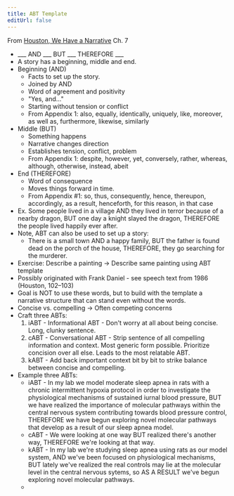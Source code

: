 ```yaml
---
title: ABT Template
editUrl: false
---
```


From [Houston, We Have a Narrative](/notes/-2025---book---houston-we-have-a-narrative---olson2015) Ch. 7

* \_\_\_ AND \_\_\_ BUT \_\_\_ THEREFORE \_\_\_
* A story has a beginning, middle and end.
* Beginning (AND)
  * Facts to set up the story.
  * Joined by AND
  * Word of agreement and positivity
  * "Yes, and..."
  * Starting without tension or conflict
  * From Appendix 1: also, equally, identically, uniquely, like, moreover, as well as, furthermore, likewise, similarly
* Middle (BUT)
  * Something happens
  * Narrative changes direction
  * Establishes tension, conflict, problem
  * From Appendix 1: despite, however, yet, conversely, rather, whereas, although, otherwise, instead, abeit
* End (THEREFORE)
  * Word of consequence
  * Moves things forward in time.
  * From Appendix #1: so, thus, consequently, hence, thereupon, accordingly, as a result, henceforth, for this reason, in that case
* Ex. Some people lived in a village AND they lived in terror because of a nearby dragon, BUT one day a knight slayed the dragon, THEREFORE the people lived happily ever after.
* Note, ABT can also be used to set up a story:
  * There is a small town AND a happy family, BUT the father is found dead on the porch of the house, THEREFORE, they go searching for the murderer.
* Exercise: Describe a painting -> Describe same painting using ABT template
* Possibly originated with Frank Daniel - see speech text from 1986 (Houston, 102–103)
* Goal is NOT to use these words, but to build with the template a narrative structure that can stand even without the words.
* Concise vs. compelling -> Often competing concerns
* Craft three ABTs:
  1. iABT - Informational ABT - Don't worry at all about being concise. Long, clunky sentence.
  2. cABT - Conversational ABT - Strip sentence of all compelling information and context. Most generic form possible. Prioritize concision over all else. Leads to the most relatable ABT.
  3. kABT - Add back  important context bit by bit to strike balance between concise and compelling.
* Example three ABTs:
  * iABT - In my lab we model moderate sleep apnea in rats with a chronic intermittent hypoxia protocol in order to investigate the physiological mechanisms of sustained iurnal blood pressure, BUT we have realized the importance of molecular pathways within the central nervous system contributing towards blood pressure control, THEREFORE we have begun exploring novel molecular pathways that develop as a result of our sleep apnea model.
  * cABT - We were looking at one way BUT realized there's another way, THEREFORE we're looking at that way.
  * kABT - In my lab we're studying sleep apnea using rats as our model system, AND we've been focused on physiological mechanisms, BUT lately we've realized the real controls may lie at the molecular level in the central nervous sytems, so AS A RESULT we've begun exploring novel molecular pathways.
  *
